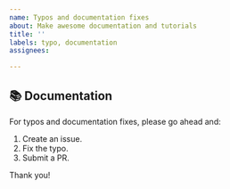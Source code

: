 ```yaml
---
name: Typos and documentation fixes
about: Make awesome documentation and tutorials 
title: ''
labels: typo, documentation
assignees:

---
```


## 📚 Documentation

For typos and documentation fixes, please go ahead and:

1. Create an issue.
2. Fix the typo.   
3. Submit a PR.

Thank you!
